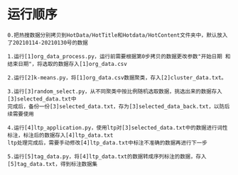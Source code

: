
# 运行顺序

    0.把热搜数据分别拷贝到HotData/HotTitle和Hotdata/HotContent文件夹中，默认放入了20210114-20210130号的数据
    
    1.运行[1]org_data_process.py，运行前需要根据第0步拷贝的数据更改参数"开始日期 和 结束日期"，将选取的数据存入[1]org_data.csv
    
    2.运行[2]k-means.py，将[1]org_data.csv数据聚类，存入[2]cluster_data.txt。
    
    3.运行[3]random_select.py，从不同聚类中按比例随机选取数据，挑选出来的数据存入[3]selected_data.txt中
    完成后，备份一份[3]selected_data.txt，存为[3]selected_data_back.txt，以防后续需要使用
    
    4.运行[4]ltp_application.py，使用ltp对[3]selected_data.txt中的数据进行词性标注，标注后的数据存入[4]ltp_data.txt
    ltp处理完成后，需要手动修改[4]ltp_data.txt中标注不准确的数据再进行下一步
    
    5.运行[5]tag_data.py，将[4]ltp_data.txt的数据转成序列标注的数据，存入[5]tag_data.txt，得到标注数据集